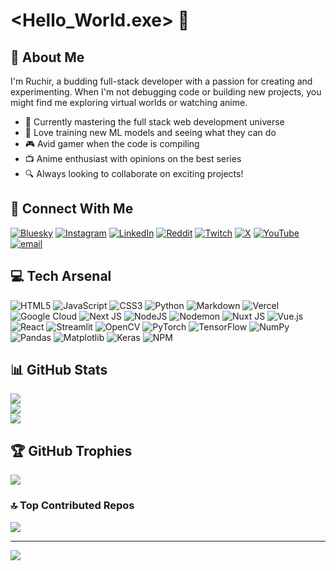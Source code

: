 # <Hello_World.exe> 👾

## 🚀 About Me
I'm Ruchir, a budding full-stack developer with a passion for creating and experimenting. When I'm not debugging code or building new projects, you might find me exploring virtual worlds or watching anime.

- 🌱 Currently mastering the full stack web development universe
- 🤖 Love training new ML models and seeing what they can do
- 🎮 Avid gamer when the code is compiling
- 📺 Anime enthusiast with opinions on the best series
- 🔍 Always looking to collaborate on exciting projects!

## 📱 Connect With Me
[![Bluesky](https://img.shields.io/badge/bluesky-0285FF?style=for-the-badge&logo=bluesky&logoColor=%23FFFFFF)](https://bsky.app/profile/ruchir.bsky.social) 
[![Instagram](https://img.shields.io/badge/Instagram-%23E4405F.svg?logo=Instagram&logoColor=white)](https://instagram.com/ruxir-ig) 
[![LinkedIn](https://img.shields.io/badge/LinkedIn-%230077B5.svg?logo=linkedin&logoColor=white)](https://linkedin.com/in/ruchirkalokhe) 
[![Reddit](https://img.shields.io/badge/Reddit-%23FF4500.svg?logo=Reddit&logoColor=white)](https://reddit.com/user/_ruxir_) 
[![Twitch](https://img.shields.io/badge/Twitch-%239146FF.svg?logo=Twitch&logoColor=white)](https://twitch.tv/ruxir69) 
[![X](https://img.shields.io/badge/X-black.svg?logo=X&logoColor=white)](https://x.com/@ruchirkalokhe) 
[![YouTube](https://img.shields.io/badge/YouTube-%23FF0000.svg?logo=YouTube&logoColor=white)](https://youtube.com/@@ruxir_ig) 
[![email](https://img.shields.io/badge/Email-D14836?logo=gmail&logoColor=white)](mailto:ruchirkalokhe@gmail.com)

## 💻 Tech Arsenal
![HTML5](https://img.shields.io/badge/html5-%23E34F26.svg?style=for-the-badge&logo=html5&logoColor=white) 
![JavaScript](https://img.shields.io/badge/javascript-%23323330.svg?style=for-the-badge&logo=javascript&logoColor=%23F7DF1E) 
![CSS3](https://img.shields.io/badge/css3-%231572B6.svg?style=for-the-badge&logo=css3&logoColor=white) 
![Python](https://img.shields.io/badge/python-3670A0?style=for-the-badge&logo=python&logoColor=ffdd54) 
![Markdown](https://img.shields.io/badge/markdown-%23000000.svg?style=for-the-badge&logo=markdown&logoColor=white) 
![Vercel](https://img.shields.io/badge/vercel-%23000000.svg?style=for-the-badge&logo=vercel&logoColor=white) 
![Google Cloud](https://img.shields.io/badge/GoogleCloud-%234285F4.svg?style=for-the-badge&logo=google-cloud&logoColor=white) 
![Next JS](https://img.shields.io/badge/Next-black?style=for-the-badge&logo=next.js&logoColor=white) 
![NodeJS](https://img.shields.io/badge/node.js-6DA55F?style=for-the-badge&logo=node.js&logoColor=white) 
![Nodemon](https://img.shields.io/badge/NODEMON-%23323330.svg?style=for-the-badge&logo=nodemon&logoColor=%BBDEAD) 
![Nuxt JS](https://img.shields.io/badge/Nuxt-002E3B?style=for-the-badge&logo=nuxt.js&logoColor=#00DC82) 
![Vue.js](https://img.shields.io/badge/vue.js-%2335495e.svg?style=for-the-badge&logo=vuedotjs&logoColor=%234FC08D) 
![React](https://img.shields.io/badge/react-%2320232a.svg?style=for-the-badge&logo=react&logoColor=%2361DAFB) 
![Streamlit](https://img.shields.io/badge/Streamlit-%23FE4B4B.svg?style=for-the-badge&logo=streamlit&logoColor=white) 
![OpenCV](https://img.shields.io/badge/opencv-%23white.svg?style=for-the-badge&logo=opencv&logoColor=white) 
![PyTorch](https://img.shields.io/badge/PyTorch-%23EE4C2C.svg?style=for-the-badge&logo=PyTorch&logoColor=white) 
![TensorFlow](https://img.shields.io/badge/TensorFlow-%23FF6F00.svg?style=for-the-badge&logo=TensorFlow&logoColor=white) 
![NumPy](https://img.shields.io/badge/numpy-%23013243.svg?style=for-the-badge&logo=numpy&logoColor=white) 
![Pandas](https://img.shields.io/badge/pandas-%23150458.svg?style=for-the-badge&logo=pandas&logoColor=white) 
![Matplotlib](https://img.shields.io/badge/Matplotlib-%23ffffff.svg?style=for-the-badge&logo=Matplotlib&logoColor=black) 
![Keras](https://img.shields.io/badge/Keras-%23D00000.svg?style=for-the-badge&logo=Keras&logoColor=white) 
![NPM](https://img.shields.io/badge/NPM-%23CB3837.svg?style=for-the-badge&logo=npm&logoColor=white)


## 📊 GitHub Stats
![](https://github-readme-stats.vercel.app/api?username=ruxir-ig&theme=gruvbox&hide_border=false&include_all_commits=true&count_private=true)<br/>
![](https://nirzak-streak-stats.vercel.app/?user=ruxir-ig&theme=gruvbox&hide_border=false)<br/>
![](https://github-readme-stats.vercel.app/api/top-langs/?username=ruxir-ig&theme=gruvbox&hide_border=false&include_all_commits=true&count_private=true&layout=compact)

## 🏆 GitHub Trophies
![](https://github-profile-trophy.vercel.app/?username=ruxir-ig&theme=radical&no-frame=false&no-bg=true&margin-w=4)

### 🔝 Top Contributed Repos
![](https://github-contributor-stats.vercel.app/api?username=ruxir-ig&limit=5&theme=gruvbox&combine_all_yearly_contributions=true)

---

<!-- Visitor count -->
[![](https://visitcount.itsvg.in/api?id=ruxir-ig&icon=0&color=9)](https://visitcount.itsvg.in)
